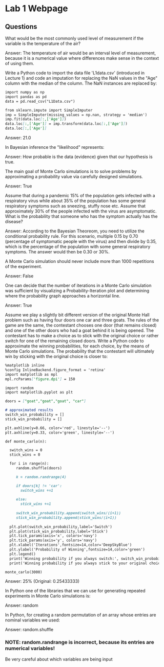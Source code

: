 # Lab 1 Webpage

## Questions

What would be the most commonly used level of measurement if the variable is the temperature of the air?

Answer: The temperature of air would be an interval level of measurement, because it is a numerical value where differences make sense in the context of using them.

Write a Python code to import the data file 'L1data.csv' (introduced in Lecture 1) and code an imputation for replacing the NaN values in the "Age" column with the median of the column. The NaN instances are replaced by:

```markdown
import numpy as np
import pandas as pd
data = pd.read_csv("L1Data.csv")

from sklearn.impute import SimpleImputer
imp = SimpleImputer(missing_values = np.nan, strategy = 'median')
imp.fit(data.loc[:,['Age']])
data.loc[:,['Age']] = imp.transform(data.loc[:,['Age']])
data.loc[:,['Age']]
```
Answer: 21.0

In Bayesian inference the "likelihood" represents: 

Answer: How probable is the data (evidence) given that our hypothesis is true.

The main goal of Monte Carlo simulations is to solve problems by approximating a probability value via carefully designed simulations.

Answer: True

Assume that during a pandemic 15% of the population gets infected with a respiratory virus while about 35% of the population has some general respiratory symptoms such as sneezing, stuffy nose etc. Assume that approximately 30% of the people infected with the virus are asymptomatic. What is the probability that someone who has the symptom actually has the disease?

Answer: According to the Bayesian Theoreom, you need to utilize the conditional probability rule. For this scenario, multiple 0.15 by 0.70 (percentage of symptomatic people with the virus) and then divide by 0.35, which is the percentage of the population with some general respiratory symptoms. The answer would then be 0.30 or 30%.

A Monte Carlo simulation should never include more than 1000 repetitions of the experiment.

Answer: False

One can decide that the number of iterations in a Monte Carlo simulation was sufficient by visualizing a Probability-Iteration plot and determining where the probability graph approaches a horizontal line.

Answer: True

Assume we play a slightly bit different version of the original Monte Hall problem such as having four doors one car and three goats. The rules of the game are the same, the contestant chooses one door (that remains closed) and one of the other doors who had a goat behind it is being opened. The contestant has to make a choice as to stick with the original choice or rather switch for one of the remaining closed doors. Write a Python code to approximate the winning probabilities, for each choice, by the means of Monte Carlo simulations. The probability that the contestant will ultimately win by sticking with the original choice is closer to:

```markdown
%matplotlib inline
%config InlineBackend.figure_format = 'retina'
import matplotlib as mpl
mpl.rcParams['figure.dpi'] = 150

import random
import matplotlib.pyplot as plt

doors = ["goat","goat","goat", "car"]

# approximated results
switch_win_probability = []
stick_win_probability = []

plt.axhline(y=0.66, color='red', linestyle='--')
plt.axhline(y=0.33, color='green', linestyle='--')

def monte_carlo(n):

  switch_wins = 0
  stick_wins = 0

  for i in range(n):
     random.shuffle(doors)

     k = random.randrange(4)

     if doors[k] != 'car':
       switch_wins +=1
    
     else:
       stick_wins +=1
    
     switch_win_probability.append(switch_wins/(i+1))
     stick_win_probability.append(stick_wins/(i+1))
    
  plt.plot(switch_win_probability,label='Switch')
  plt.plot(stick_win_probability,label='Stick')
  plt.tick_params(axis='x', colors='navy')
  plt.tick_params(axis='y', colors='navy')
  plt.xlabel('Iterations',fontsize=14,color='DeepSkyBlue')
  plt.ylabel('Probability of Winning',fontsize=14,color='green')
  plt.legend()
  print('Winning probability if you always switch:', switch_win_probability[-1])
  print('Winning probability if you always stick to your original choice:', stick_win_probability[-1])

monte_carlo(3000)
```
Answer: 25% (Original: 0.25433333)

In Python one of the libraries that we can use for generating repeated experiments in Monte Carlo simulations is:

Answer: random

In Python, for creating a random permutation of an array whose entries are nominal variables we used:

Answer: random.shuffle

### NOTE: random.randrange is incorrect, because its entries are numerical variables! 

Be very careful about which variables are being input

